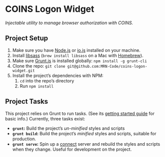 # COINS Logon Widget

_Injectable utility to manage browser authorization with COINS._

## Project Setup

1. Make sure you have [Node.js](https://nodejs.org/) or [io.js](https://iojs.org/en/index.html) installed on your machine.
2. Install [libsass](https://github.com/sass/libsass) (`brew install libsass` on a Mac with [Homebrew](http://brew.sh/)).
3. Make sure [Grunt.js](http://gruntjs.com/) is installed globally: `npm install -g grunt-cli`
3. Clone the repo: `git clone git@github.com:MRN-Code/coins-logon-widget.git`
4. Install the project’s dependencies with NPM:
    1. `cd` into the repo’s directory
    2. Run `npm install`

## Project Tasks

This project relies on Grunt to run tasks. (See its [getting started guide](http://gruntjs.com/getting-started) for basic info.) Currently, three tasks exist:

* **`grunt`:** Build the project’s _un-minified_ styles and scripts
* **`grunt build`:** Build the project’s _minified_ styles and scripts, suitable for production.
* **`grunt serve`:** Spin up a [connect](https://www.npmjs.com/package/connect) server and rebuild the styles and scripts when they change. Useful for development on the project.
